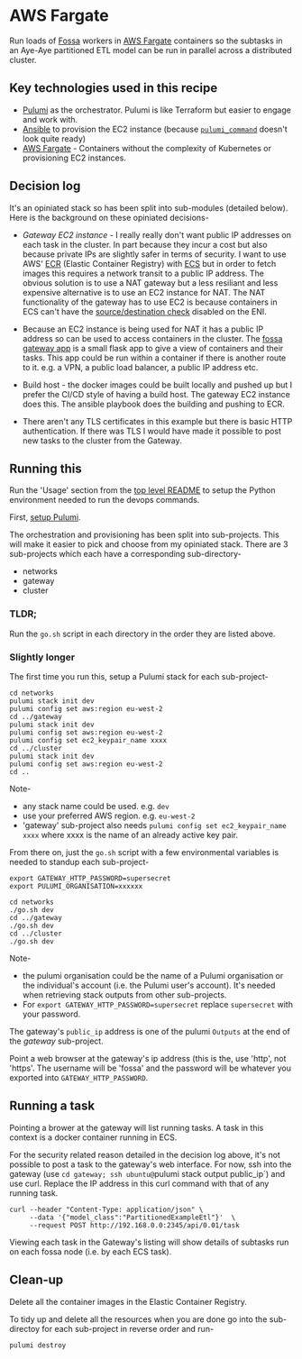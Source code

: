 # AWS Fargate

Run loads of [Fossa](https://github.com/Aye-Aye-Dev/Fossa) workers in [AWS Fargate](https://docs.aws.amazon.com/AmazonECS/latest/developerguide/AWS_Fargate.html) containers so the subtasks in an Aye-Aye partitioned ETL model can be run in parallel across a distributed cluster.

## Key technologies used in this recipe

* [Pulumi](https://www.pulumi.com/) as the orchestrator. Pulumi is like Terraform but easier to engage and work with.
* [Ansible](https://www.ansible.com/) to provision the EC2 instance (because [`pulumi_command`](https://www.pulumi.com/registry/packages/command/) doesn't look quite ready)
* [AWS Fargate](https://docs.aws.amazon.com/AmazonECS/latest/developerguide/AWS_Fargate.html) - Containers without the complexity of Kubernetes or provisioning EC2 instances.


## Decision log

It's an opiniated stack so has been split into sub-modules (detailed below). Here is the background on these opiniated decisions-

* *Gateway EC2 instance* - I really really don't want public IP addresses on each task in the cluster. In part because they incur a cost but also because private IPs are slightly safer in terms of security. I want to use AWS' [ECR](https://aws.amazon.com/ecr/) (Elastic Container Registry) with [ECS](https://docs.aws.amazon.com/AmazonECS/latest/developerguide/Welcome.html) but in order to fetch images this requires a network transit to a public IP address. The obvious solution is to use a NAT gateway but a less resiliant and less expensive alternative is to use an EC2 instance for NAT. The NAT functionality of the gateway has to use EC2 is because containers in ECS can't have the [source/destination check](https://docs.aws.amazon.com/AmazonECS/latest/developerguide/task-networking-awsvpc.html) disabled on the ENI. 

* Because an EC2 instance is being used for NAT it has a public IP address so can be used to access containers in the cluster. The [fossa gateway app](./gateway/apps/fossa_gateway) is a small flask app to give a view of containers and their tasks. This app could be run within a container if there is another route to it. e.g. a VPN, a public load balancer, a public IP address etc.

* Build host - the docker images could be built locally and pushed up but I prefer the CI/CD style of having a build host. The gateway EC2 instance does this. The ansible playbook does the building and pushing to ECR.

* There aren't any TLS certificates in this example but there is basic HTTP authentication. If there was TLS I would have made it possible to post new tasks to the cluster from the Gateway.


## Running this

Run the 'Usage' section from the [top level README](../README.md) to setup the Python environment needed to run the devops commands.

First, [setup Pulumi](https://www.pulumi.com/docs/get-started/).

The orchestration and provisioning has been split into sub-projects. This will make it easier to pick and choose from my opiniated stack. There are 3 sub-projects which each have a corresponding sub-directory-

* networks
* gateway
* cluster

### TLDR;

Run the `go.sh` script in each directory in the order they are listed above.


### Slightly longer

The first time you run this, setup a Pulumi stack for each sub-project-

```shell
cd networks
pulumi stack init dev
pulumi config set aws:region eu-west-2
cd ../gateway
pulumi stack init dev
pulumi config set aws:region eu-west-2
pulumi config set ec2_keypair_name xxxx
cd ../cluster
pulumi stack init dev
pulumi config set aws:region eu-west-2
cd ..
```

Note-
* any stack name could be used. e.g. `dev`
* use your preferred AWS region. e.g. `eu-west-2`
* 'gateway' sub-project also needs `pulumi config set ec2_keypair_name xxxx` where xxxx is the name of an already active key pair.


From there on, just the `go.sh` script with a few environmental variables is needed to standup each sub-project-

```shell
export GATEWAY_HTTP_PASSWORD=supersecret
export PULUMI_ORGANISATION=xxxxxx

cd networks
./go.sh dev
cd ../gateway
./go.sh dev
cd ../cluster
./go.sh dev
```

Note-
* the pulumi organisation could be the name of a Pulumi organisation or the individual's account (i.e. the Pulumi user's account). It's needed when retrieving stack outputs from other sub-projects.
* For `export GATEWAY_HTTP_PASSWORD=supersecret` replace `supersecret` with your password.


The gateway's `public_ip` address is one of the pulumi `Outputs` at the end of the *gateway* sub-project.

Point a web browser at the gateway's ip address (this is the, use 'http', not 'https'. The username will be 'fossa' and the password will be whatever you exported into `GATEWAY_HTTP_PASSWORD`.


## Running a task

Pointing a brower at the gateway will list running tasks. A task in this context is a docker container running in ECS.

For the security related reason detailed in the decision log above, it's not possible to post a task to the gateway's web interface. For now, ssh into the gateway (use `cd gateway; ssh ubuntu@`pulumi stack output public_ip`) and use curl. Replace the IP address in this curl command with that of any running task.


```shell
curl --header "Content-Type: application/json" \
     --data '{"model_class":"PartitionedExampleEtl"}'  \
     --request POST http://192.168.0.0:2345/api/0.01/task
```

Viewing each task in the Gateway's listing will show details of subtasks run on each fossa node (i.e. by each ECS task).


## Clean-up

Delete all the container images in the Elastic Container Registry.

To tidy up and delete all the resources when you are done go into the sub-directoy for each sub-project in reverse order and run-

```
pulumi destroy
```
